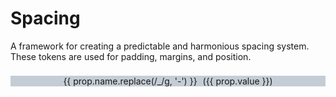 # Spacing

<script setup lang="ts">
import { computed } from 'vue'
import designTokens from '../../src/assets/tokens/ods.json'

const tokens = computed(() => {
	return Object.values(designTokens).filter((token) => token.name.startsWith('oc-space'))
})
</script>

A framework for creating a predictable and harmonious spacing system. These tokens are used for padding, margins, and position.

<div class="spacing">
	<div
		v-for="(prop, index) in tokens"
		:key="index"
		class="space"
		:style="{ lineHeight: prop.value, height: prop.value }"
	>
		{{ prop.name.replace(/_/g, '-') }}
		<span>({{ prop.value }})</span>
	</div>
</div>

<style lang="scss">
.spacing {
  overflow: hidden;
  max-width: 1176px;
  width: 100%;
}
.space {
  -webkit-font-smoothing: antialiased;
  -moz-osx-font-smoothing: grayscale;
  background: #c4cdd5;
  text-align: center;
  position: relative;
  float: left;
  width: 100%;
  margin: 8px 0;
  span {
    margin-left: 5px;
    user-select: none;
    font-style: normal;
  }
}
</style>
